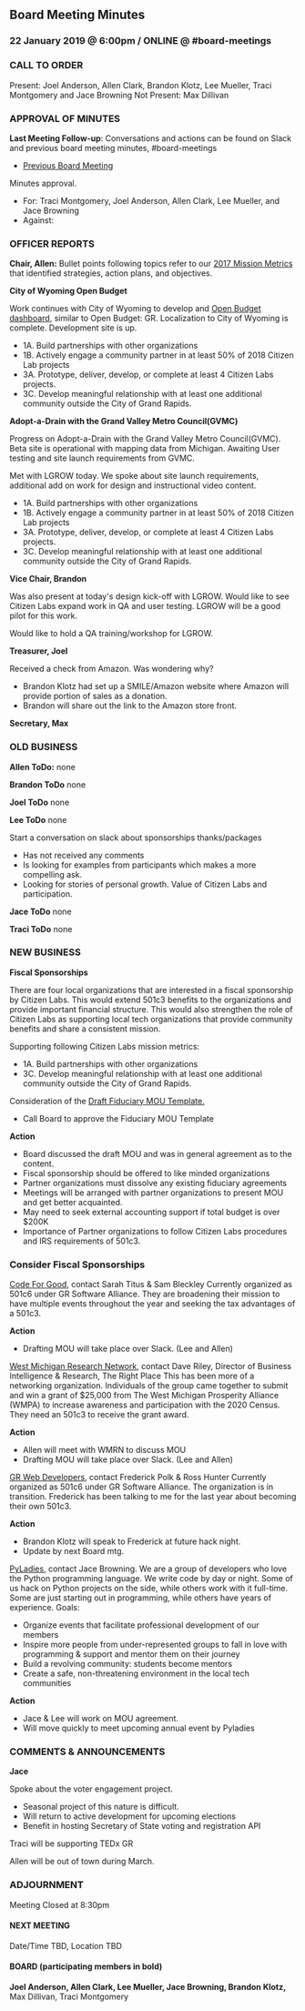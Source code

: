 ## Board Meeting Minutes
### 22 January 2019 @ 6:00pm / ONLINE @ #board-meetings


### CALL TO ORDER
Present: Joel Anderson, Allen Clark, Brandon Klotz, Lee Mueller, Traci Montgomery and Jace Browning
Not Present: Max Dillivan

### APPROVAL OF MINUTES
**Last Meeting Follow-up**: Conversations and actions can be found on Slack and previous board meeting minutes, #board-meetings
 - [Previous Board Meeting](https://github.com/citizenlabsgr/community/blob/main/governance/bd_minutes/2018-10-24minutes.md)

 Minutes approval.
 - For: Traci Montgomery, Joel Anderson, Allen Clark, Lee Mueller, and Jace Browning
 - Against:

### OFFICER REPORTS

**Chair, Allen:**
Bullet points following topics refer to our [2017 Mission Metrics](https://docs.google.com/spreadsheets/d/1Tzme6WZeo0oJ-iRoUB4Pr8DhoMGiBHZNyeV0Pr0l98I/edit#gid=1234716011) that identified strategies, action plans, and objectives.


**City of Wyoming Open Budget**

Work continues with City of Wyoming to develop and [Open Budget dashboard](https://wybudget.citizenlabs.org), similar to Open Budget: GR. Localization to City of Wyoming is complete. Development site is up.
- 1A. Build partnerships with other organizations
- 1B. Actively engage a community partner in at least 50% of 2018 Citizen Lab projects
- 3A. Prototype, deliver, develop, or complete at least 4 Citizen Labs projects.
- 3C. Develop meaningful relationship with at least one additional community outside the City of Grand Rapids.

**Adopt-a-Drain with the Grand Valley Metro Council(GVMC)**

Progress on Adopt-a-Drain with the Grand Valley Metro Council(GVMC). Beta site is operational with mapping data from Michigan. Awaiting User testing and site launch requirements from GVMC.

Met with LGROW today. We spoke about site launch requirements, additional add on work for design and instructional video content.

 - 1A. Build partnerships with other organizations
 - 1B. Actively engage a community partner in at least 50% of 2018 Citizen Lab projects
 - 3A. Prototype, deliver, develop, or complete at least 4 Citizen Labs projects.
 - 3C. Develop meaningful relationship with at least one additional community outside the City of Grand Rapids.

**Vice Chair, Brandon**

Was also present at today's design kick-off with LGROW. Would like to see Citizen Labs expand work in QA and user testing. LGROW will be a good pilot for this work.

Would like to hold a QA training/workshop for LGROW.

**Treasurer, Joel**

Received a check from Amazon. Was wondering why?

- Brandon Klotz had set up a SMILE/Amazon website where Amazon will provide portion of sales as a donation.
- Brandon will share out the link to the Amazon store front.

**Secretary, Max**


### OLD BUSINESS

**Allen ToDo:** none

**Brandon ToDo** none

**Joel ToDo** none

**Lee ToDo** none

Start a conversation on slack about sponsorships thanks/packages
 - Has not received any comments
 - Is looking for examples from participants which makes a more compelling ask.
 - Looking for stories of personal growth. Value of Citizen Labs and participation.

**Jace ToDo** none

**Traci ToDo** none


### NEW BUSINESS

**Fiscal Sponsorships**

There are four local organizations that are interested in a fiscal sponsorship by Citizen Labs. This would extend 501c3 benefits to the organizations and provide important financial structure. This would also strengthen the role of Citizen Labs as supporting local tech organizations that provide community benefits and share a consistent mission.

Supporting following Citizen Labs mission metrics:
- 1A. Build partnerships with other organizations
- 3C. Develop meaningful relationship with at least one additional community outside the City of Grand Rapids.

Consideration of the [Draft Fiduciary MOU Template.](https://docs.google.com/document/d/1UyUsWuldntyzlG0Z7UekVZXzb95qpxR4_EAwl-xAQc4/edit?usp=sharing)
- Call Board to approve the Fiduciary MOU Template

**Action**
- Board discussed the draft MOU and was in general agreement as to the content.
- Fiscal sponsorship should be offered to like minded organizations
- Partner organizations must dissolve any existing fiduciary agreements
- Meetings will be arranged with partner organizations to present MOU and get better acquainted.
- May need to seek external accounting support if total budget is over $200K
- Importance of Partner organizations to follow Citizen Labs procedures and IRS requirements of 501c3.

### Consider Fiscal Sponsorships

[Code For Good](https://codeforgoodwm.org/), contact Sarah Titus & Sam Bleckley
Currently organized as 501c6 under GR Software Alliance. They are broadening their mission to have multiple events throughout the year and seeking the tax advantages of a 501c3.

**Action**
- Drafting MOU will take place over Slack. (Lee and Allen)


[West Michigan Research Network](https://www.facebook.com/WestMichiganResearchNetwork/), contact Dave Riley, Director of Business Intelligence & Research, The Right Place
This has been more of a networking organization. Individuals of the group came together to submit and win a grant of $25,000 from The West Michigan Prosperity Alliance (WMPA) to increase awareness and participation with the 2020 Census. They need an 501c3 to receive the grant award.

**Action**

- Allen will meet with WMRN to discuss MOU
- Drafting MOU will take place over Slack.  (Lee and Allen)

[GR Web Developers](https://www.meetup.com/grwebdev/), contact Frederick Polk & Ross Hunter
Currently organized as 501c6 under GR Software Alliance. The organization is in transition. Frederick has been talking to me for the last year about becoming their own 501c3.

**Action**

- Brandon Klotz will speak to Frederick at future hack night.
- Update by next Board mtg.

[PyLadies](https://grandrapids.pyladies.com), contact Jace Browning. We are a group of developers who love the Python programming language. We write code by day or night. Some of us hack on Python projects on the side, while others work with it full-time. Some are just starting out in programming, while others have years of experience. Goals:

  - Organize events that facilitate professional development of our members
  - Inspire more people from under-represented groups to fall in love with programming & support and mentor them on their journey
  - Build a revolving community: students become mentors
  - Create a safe, non-threatening environment in the local tech communities

**Action**

- Jace & Lee will work on MOU agreement.
- Will move quickly to meet upcoming annual event by Pyladies

### COMMENTS & ANNOUNCEMENTS

**Jace**

Spoke about the voter engagement project.
- Seasonal project of this nature is difficult.
- Will return to active development for upcoming elections
- Benefit in hosting Secretary of State voting and registration API

Traci will be supporting TEDx GR

Allen will be out of town during March.

### ADJOURNMENT

Meeting Closed at 8:30pm

#### NEXT MEETING

Date/Time TBD, Location TBD

#### BOARD (participating members in bold)

**Joel Anderson, Allen Clark, Lee Mueller, Jace Browning, Brandon Klotz,** Max Dillivan, Traci Montgomery
